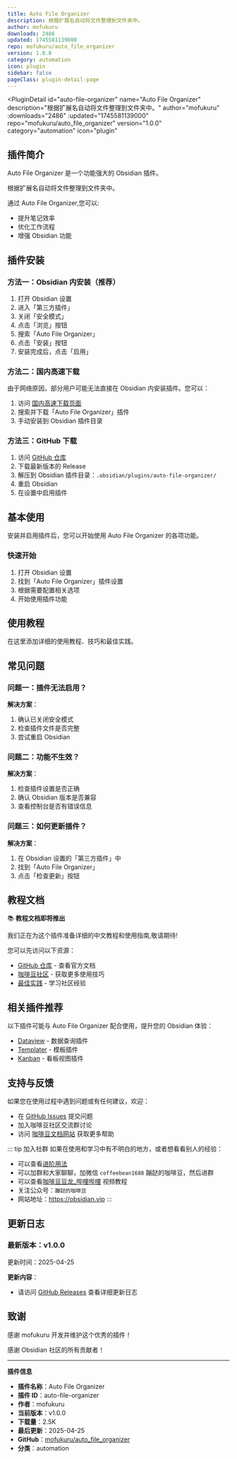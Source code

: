 ```yaml
---
title: Auto File Organizer
description: 根据扩展名自动将文件整理到文件夹中。
author: mofukuru
downloads: 2486
updated: 1745581139000
repo: mofukuru/auto_file_organizer
version: 1.0.0
category: automation
icon: plugin
sidebar: false
pageClass: plugin-detail-page
---
```


<PluginDetail
  id="auto-file-organizer"
  name="Auto File Organizer"
  description="根据扩展名自动将文件整理到文件夹中。"
  author="mofukuru"
  :downloads="2486"
  :updated="1745581139000"
  repo="mofukuru/auto_file_organizer"
  version="1.0.0"
  category="automation"
  icon="plugin"
>

<!-- AUTO_GENERATED_START -->
## 插件简介

Auto File Organizer 是一个功能强大的 Obsidian 插件。

根据扩展名自动将文件整理到文件夹中。

通过 Auto File Organizer,您可以:

- 提升笔记效率
- 优化工作流程
- 增强 Obsidian 功能

<!-- AUTO_GENERATED_END -->

<!-- AUTO_GENERATED_START -->
## 插件安装

### 方法一：Obsidian 内安装（推荐）

1. 打开 Obsidian 设置
2. 进入「第三方插件」
3. 关闭「安全模式」
4. 点击「浏览」按钮
5. 搜索「Auto File Organizer」
6. 点击「安装」按钮
7. 安装完成后，点击「启用」

### 方法二：国内高速下载

由于网络原因，部分用户可能无法直接在 Obsidian 内安装插件。您可以：

1. 访问 [国内高速下载页面](/zh/documentation/obsidian-plugins-download.html)
2. 搜索并下载「Auto File Organizer」插件
3. 手动安装到 Obsidian 插件目录

### 方法三：GitHub 下载

1. 访问 [GitHub 仓库](https://github.com/mofukuru/auto_file_organizer)
2. 下载最新版本的 Release
3. 解压到 Obsidian 插件目录：`.obsidian/plugins/auto-file-organizer/`
4. 重启 Obsidian
5. 在设置中启用插件

## 基本使用

安装并启用插件后，您可以开始使用 Auto File Organizer 的各项功能。

### 快速开始

1. 打开 Obsidian 设置
2. 找到「Auto File Organizer」插件设置
3. 根据需要配置相关选项
4. 开始使用插件功能

<!-- AUTO_GENERATED_END -->

<!-- CUSTOM_CONTENT_START:tutorial -->
## 使用教程

在这里添加详细的使用教程、技巧和最佳实践。

<!-- CUSTOM_CONTENT_END:tutorial -->

<!-- SHARED_CONTENT_START -->
## 常见问题

### 问题一：插件无法启用？

**解决方案**：
1. 确认已关闭安全模式
2. 检查插件文件是否完整
3. 尝试重启 Obsidian

### 问题二：功能不生效？

**解决方案**：
1. 检查插件设置是否正确
2. 确认 Obsidian 版本是否兼容
3. 查看控制台是否有错误信息

### 问题三：如何更新插件？

**解决方案**：
1. 在 Obsidian 设置的「第三方插件」中
2. 找到「Auto File Organizer」
3. 点击「检查更新」按钮

## 教程文档

📚 **教程文档即将推出**

我们正在为这个插件准备详细的中文教程和使用指南,敬请期待!

您可以先访问以下资源：
- [GitHub 仓库](https://github.com/mofukuru/auto_file_organizer) - 查看官方文档
- [咖啡豆社区](/zh/bases/) - 获取更多使用技巧
- [最佳实践](/zh/best-practices/) - 学习社区经验

## 相关插件推荐

以下插件可能与 Auto File Organizer 配合使用，提升您的 Obsidian 体验：

- [Dataview](/zh/plugins/dataview.html) - 数据查询插件
- [Templater](/zh/plugins/templater-obsidian.html) - 模板插件
- [Kanban](/zh/plugins/obsidian-kanban.html) - 看板视图插件

## 支持与反馈

如果您在使用过程中遇到问题或有任何建议，欢迎：

- 在 [GitHub Issues](https://github.com/mofukuru/auto_file_organizer/issues) 提交问题
- 加入咖啡豆社区交流群讨论
- 访问 [咖啡豆文档网站](https://obsidian.vip) 获取更多帮助

::: tip 加入社群
如果在使用和学习中有不明白的地方，或者想看看别人的经验：
- 可以查看[进阶用法](/zh/advanced)
- 可以加群和大家聊聊，加微信 `coffeebean1688` 蹦跶的咖啡豆，然后进群
- 可以查看[咖啡豆豆龙_哔哩哔哩](https://space.bilibili.com/618777356) 视频教程
- 关注公众号：`蹦跶的咖啡豆`
- 网站地址：https://obsidian.vip
:::
<!-- SHARED_CONTENT_END -->

<!-- AUTO_GENERATED_START -->
## 更新日志

### 最新版本：v1.0.0

更新时间：2025-04-25

**更新内容**：
- 请访问 [GitHub Releases](https://github.com/mofukuru/auto_file_organizer/releases) 查看详细更新日志

## 致谢

感谢 mofukuru 开发并维护这个优秀的插件！

感谢 Obsidian 社区的所有贡献者！

---

**插件信息**
- **插件名称**：Auto File Organizer
- **插件 ID**：auto-file-organizer
- **作者**：mofukuru
- **当前版本**：v1.0.0
- **下载量**：2.5K
- **最后更新**：2025-04-25
- **GitHub**：[mofukuru/auto_file_organizer](https://github.com/mofukuru/auto_file_organizer)
- **分类**：automation
<!-- AUTO_GENERATED_END -->

</PluginDetail>

